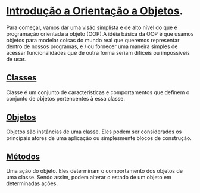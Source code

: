 # [Introdução a Orientação a Objetos](https://developer.mozilla.org/pt-BR/docs/Aprender/JavaScript/Objetos/Object-oriented_JS).

Para começar, vamos dar uma visão simplista e de alto nível do que é programação orientada a objeto (OOP).A idéia básica da OOP é que usamos objetos para modelar coisas do mundo real que queremos representar dentro de nossos programas, e / ou fornecer uma maneira simples de acessar funcionalidades que de outra forma seriam difíceis ou impossíveis de usar.


## [Classes](https://developer.mozilla.org/pt-BR/docs/Web/JavaScript/Reference/Classes) 

Classe é um conjunto de características e comportamentos que definem o conjunto de objetos pertencentes à essa classe. 

## [Objetos](https://developer.mozilla.org/pt-PT/docs/Javascript_orientado_a_objetos)
Objetos são instâncias de uma classe. 
Eles podem ser considerados os principais atores de uma aplicação ou simplesmente blocos de construção.

## [Métodos](https://developer.mozilla.org/pt-PT/docs/Javascript_orientado_a_objetos)
Uma ação do objeto.
Eles determinam o comportamento dos objetos de uma classe. Sendo assim, podem alterar o estado de um objeto em determinadas ações.


